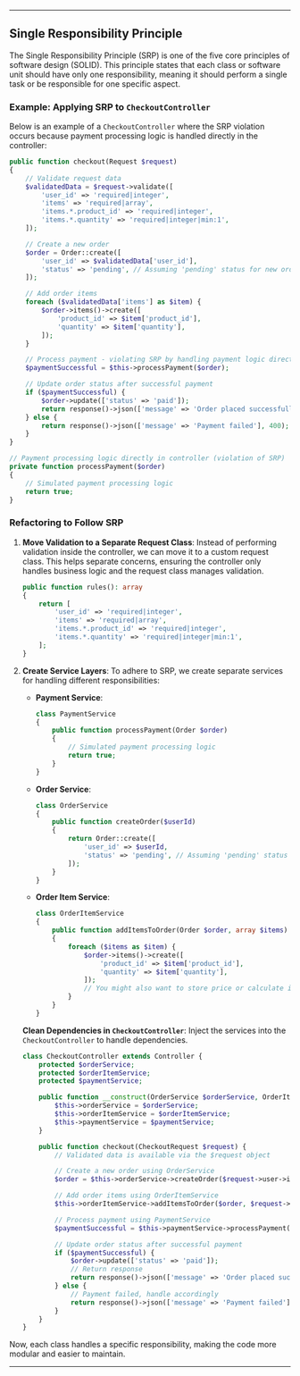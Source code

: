 
---

## Single Responsibility Principle

The Single Responsibility Principle (SRP) is one of the five core principles of software design (SOLID). This principle states that each class or software unit should have only one responsibility, meaning it should perform a single task or be responsible for one specific aspect.

### Example: Applying SRP to `CheckoutController`

Below is an example of a `CheckoutController` where the SRP violation occurs because payment processing logic is handled directly in the controller:

```php
public function checkout(Request $request)
{
    // Validate request data
    $validatedData = $request->validate([
        'user_id' => 'required|integer',
        'items' => 'required|array',
        'items.*.product_id' => 'required|integer',
        'items.*.quantity' => 'required|integer|min:1',
    ]);

    // Create a new order
    $order = Order::create([
        'user_id' => $validatedData['user_id'],
        'status' => 'pending', // Assuming 'pending' status for new orders
    ]);

    // Add order items
    foreach ($validatedData['items'] as $item) {
        $order->items()->create([
            'product_id' => $item['product_id'],
            'quantity' => $item['quantity'],
        ]);
    }

    // Process payment - violating SRP by handling payment logic directly in controller
    $paymentSuccessful = $this->processPayment($order);

    // Update order status after successful payment
    if ($paymentSuccessful) {
        $order->update(['status' => 'paid']);
        return response()->json(['message' => 'Order placed successfully'], 201);
    } else {
        return response()->json(['message' => 'Payment failed'], 400);
    }
}

// Payment processing logic directly in controller (violation of SRP)
private function processPayment($order)
{
    // Simulated payment processing logic
    return true;
}
```

### Refactoring to Follow SRP

1. **Move Validation to a Separate Request Class**:
   Instead of performing validation inside the controller, we can move it to a custom request class. This helps separate concerns, ensuring the controller only handles business logic and the request class manages validation.

   ```php
   public function rules(): array
   {
       return [
           'user_id' => 'required|integer',
           'items' => 'required|array',
           'items.*.product_id' => 'required|integer',
           'items.*.quantity' => 'required|integer|min:1',
       ];
   }
   ```

2. **Create Service Layers**:
   To adhere to SRP, we create separate services for handling different responsibilities:

   - **Payment Service**:
     ```php
     class PaymentService
     {
         public function processPayment(Order $order)
         {
             // Simulated payment processing logic
             return true;
         }
     }
     ```

   - **Order Service**:
     ```php
     class OrderService
     {
         public function createOrder($userId)
         {
             return Order::create([
                 'user_id' => $userId,
                 'status' => 'pending', // Assuming 'pending' status for new orders
             ]);
         }
     }
     ```

   - **Order Item Service**:
     ```php
     class OrderItemService
     {
         public function addItemsToOrder(Order $order, array $items)
         {
             foreach ($items as $item) {
                 $order->items()->create([
                     'product_id' => $item['product_id'],
                     'quantity' => $item['quantity'],
                 ]);
                 // You might also want to store price or calculate it based on product
             }
         }
     }
     ```

   **Clean Dependencies in `CheckoutController`**:
   Inject the services into the `CheckoutController` to handle dependencies.

   ```php
   class CheckoutController extends Controller {
       protected $orderService;
       protected $orderItemService;
       protected $paymentService;

       public function __construct(OrderService $orderService, OrderItemService $orderItemService, PaymentService $paymentService) {
           $this->orderService = $orderService;
           $this->orderItemService = $orderItemService;
           $this->paymentService = $paymentService;
       }

       public function checkout(CheckoutRequest $request) {
           // Validated data is available via the $request object

           // Create a new order using OrderService
           $order = $this->orderService->createOrder($request->user->id);

           // Add order items using OrderItemService
           $this->orderItemService->addItemsToOrder($order, $request->items);

           // Process payment using PaymentService
           $paymentSuccessful = $this->paymentService->processPayment($order);

           // Update order status after successful payment
           if ($paymentSuccessful) {
               $order->update(['status' => 'paid']);
               // Return response
               return response()->json(['message' => 'Order placed successfully!'], 201);
           } else {
               // Payment failed, handle accordingly
               return response()->json(['message' => 'Payment failed'], 400);
           }
       }
   }
   ```

Now, each class handles a specific responsibility, making the code more modular and easier to maintain.

--- 
